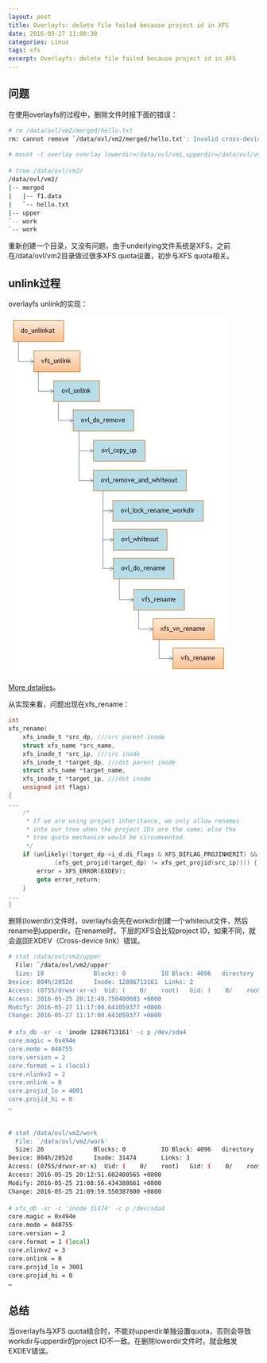 ```yaml
---
layout: post
title: Overlayfs: delete file failed because project id in XFS
date: 2016-05-27 11:00:30
categories: Linux
tags: xfs
excerpt: Overlayfs: delete file failed because project id in XFS
---
```


## 问题

在使用overlayfs的过程中，删除文件时报下面的错误：

```sh
# rm /data/ovl/vm2/merged/hello.txt 
rm: cannot remove `/data/ovl/vm2/merged/hello.txt': Invalid cross-device link
```

```sh
# mount -t overlay overlay lowerdir=/data/ovl/vm1,upperdir=/data/ovl/vm2/upper,workdir=/data/ovl/vm2/work /data/ovl/vm2/merged

# tree /data/ovl/vm2/
/data/ovl/vm2/
|-- merged
|   |-- f1.data
|   `-- hello.txt
|-- upper
`-- work
`-- work
```

重新创建一个目录，又没有问题，由于underlying文件系统是XFS，之前在/data/ovl/vm2目录做过很多XFS quota设置，初步与XFS quota相关。

## unlink过程

overlayfs unlink的实现：

![](/assets/overlayfs/unlink_function.jpg)

[More detailes](/assets/overlayfs/ovl_unlink.txt)。


从实现来看，问题出现在xfs_rename：

```c
int
xfs_rename(
	xfs_inode_t	*src_dp, ///src parent inode
	struct xfs_name	*src_name,
	xfs_inode_t	*src_ip, ///src inode
	xfs_inode_t	*target_dp, ///dst parent inode
	struct xfs_name	*target_name,
	xfs_inode_t	*target_ip, ///dst inode
	unsigned int flags)
{
...
	/*
	 * If we are using project inheritance, we only allow renames
	 * into our tree when the project IDs are the same; else the
	 * tree quota mechanism would be circumvented.
	 */
	if (unlikely((target_dp->i_d.di_flags & XFS_DIFLAG_PROJINHERIT) &&
		     (xfs_get_projid(target_dp) != xfs_get_projid(src_ip)))) {
		error = XFS_ERROR(EXDEV);
		goto error_return;
	}
...
}
```

删除(lowerdir)文件时，overlayfs会先在workdir创建一个whiteout文件，然后rename到upperdir。在rename时，下层的XFS会比较project ID，如果不同，就会返回EXDEV（Cross-device link）错误。

```sh
# stat /data/ovl/vm2/upper 
  File: `/data/ovl/vm2/upper'
  Size: 10              Blocks: 0          IO Block: 4096   directory
Device: 804h/2052d      Inode: 12886713161  Links: 2
Access: (0755/drwxr-xr-x)  Uid: (    0/    root)   Gid: (    0/    root)
Access: 2016-05-25 20:12:48.750480603 +0800
Modify: 2016-05-27 11:17:00.641059377 +0800
Change: 2016-05-27 11:17:00.641059377 +0800

# xfs_db -xr -c 'inode 12886713161' -c p /dev/sda4                                                          
core.magic = 0x494e
core.mode = 040755
core.version = 2
core.format = 1 (local)
core.nlinkv2 = 2
core.onlink = 0
core.projid_lo = 4001
core.projid_hi = 0
…


# stat /data/ovl/vm2/work   
  File: `/data/ovl/vm2/work'
  Size: 26              Blocks: 0          IO Block: 4096   directory
Device: 804h/2052d      Inode: 31474       Links: 3
Access: (0755/drwxr-xr-x)  Uid: (    0/    root)   Gid: (    0/    root)
Access: 2016-05-25 20:12:51.602480565 +0800
Modify: 2016-05-25 21:08:56.434388661 +0800
Change: 2016-05-25 21:09:59.550387800 +0800

# xfs_db -xr -c 'inode 31474' -c p /dev/sda4        
core.magic = 0x494e
core.mode = 040755
core.version = 2
core.format = 1 (local)
core.nlinkv2 = 3
core.onlink = 0
core.projid_lo = 3001
core.projid_hi = 0
…
```

## 总结

当overlayfs与XFS quota结合时，不能对upperdir单独设置quota，否则会导致workdir与upperdir的project ID不一致。在删除lowerdir文件时，就会触发EXDEV错误。